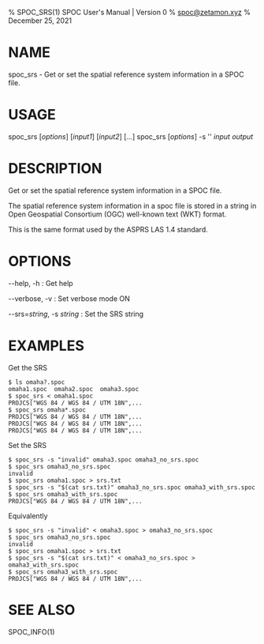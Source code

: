% SPOC_SRS(1) SPOC User's Manual | Version 0
% spoc@zetamon.xyz
% December 25, 2021

# NAME

spoc_srs - Get or set the spatial reference system information in a SPOC
file.

# USAGE

spoc_srs [*options*] [*input1*] [*input2*] [*...*]
spoc_srs [*options*] -s '<OGC WKT string>' *input* *output*

# DESCRIPTION

Get or set the spatial reference system information in a SPOC file.

The spatial reference system information in a spoc file is stored in a
string in Open Geospatial Consortium (OGC) well-known text (WKT) format.

This is the same format used by the ASPRS LAS 1.4 standard.

# OPTIONS

\-\-help, -h
:   Get help

\-\-verbose, -v
:   Set verbose mode ON

\-\-srs=*string*, -s *string*
:   Set the SRS string

# EXAMPLES

Get the SRS

    $ ls omaha?.spoc
    omaha1.spoc  omaha2.spoc  omaha3.spoc
    $ spoc_srs < omaha1.spoc
    PROJCS["WGS 84 / WGS 84 / UTM 18N",...
    $ spoc_srs omaha*.spoc
    PROJCS["WGS 84 / WGS 84 / UTM 18N",...
    PROJCS["WGS 84 / WGS 84 / UTM 18N",...
    PROJCS["WGS 84 / WGS 84 / UTM 18N",...

Set the SRS

    $ spoc_srs -s "invalid" omaha3.spoc omaha3_no_srs.spoc
    $ spoc_srs omaha3_no_srs.spoc
    invalid
    $ spoc_srs omaha1.spoc > srs.txt
    $ spoc_srs -s "$(cat srs.txt)" omaha3_no_srs.spoc omaha3_with_srs.spoc
    $ spoc_srs omaha3_with_srs.spoc
    PROJCS["WGS 84 / WGS 84 / UTM 18N",...

Equivalently

    $ spoc_srs -s "invalid" < omaha3.spoc > omaha3_no_srs.spoc
    $ spoc_srs omaha3_no_srs.spoc
    invalid
    $ spoc_srs omaha1.spoc > srs.txt
    $ spoc_srs -s "$(cat srs.txt)" < omaha3_no_srs.spoc > omaha3_with_srs.spoc
    $ spoc_srs omaha3_with_srs.spoc
    PROJCS["WGS 84 / WGS 84 / UTM 18N",...

# SEE ALSO

SPOC_INFO(1)
